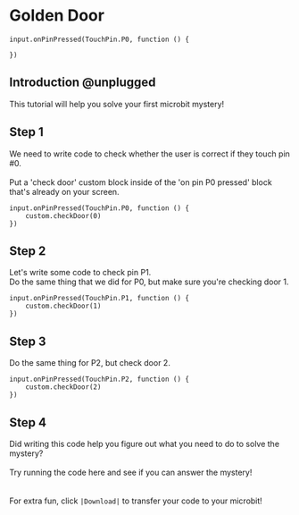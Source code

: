 # Golden Door

```template
input.onPinPressed(TouchPin.P0, function () {
     
})
```

## Introduction @unplugged

This tutorial will help you solve your first microbit mystery!

<!-- > ## Step 1 @fullscreen

Drag an 'on pin P0 pressed' block into the work area.

```blocks
input.onPinPressed(TouchPin.P0, function () {
     
})
```
-->

## Step 1 

We need to write code to check whether the user is correct if they touch pin #0.
<br/><br/>
Put a 'check door' custom block inside of the 'on pin P0 pressed' block that's already on your screen.

```blocks
input.onPinPressed(TouchPin.P0, function () {
    custom.checkDoor(0)
})
```

## Step 2 

Let's write some code to check pin P1.<br/>
Do the same thing that we did for P0, but make sure you're checking door 1.

```blocks
input.onPinPressed(TouchPin.P1, function () {
    custom.checkDoor(1)
})
```

## Step 3 

Do the same thing for P2, but check door 2.

```blocks
input.onPinPressed(TouchPin.P2, function () {
    custom.checkDoor(2)
})
```

## Step 4

Did writing this code help you figure out what you need to do to solve the mystery?
<br/><br/>
Try running the code here and see if you can answer the mystery!  
<br/><br/>
For extra fun, click ``|Download|`` to transfer your code to your microbit!
